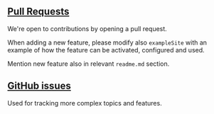 ## [Pull Requests](https://github.com/zjedi/hugo-scroll/pulls)
We're open to contributions by opening a pull request.

When adding a new feature, please modify also `exampleSite` with an example of how the feature can be activated, configured and used.

Mention new feature also in relevant `readme.md` section.

## [GitHub issues](https://github.com/zjedi/hugo-scroll/issues)
Used for tracking more complex topics and features.
